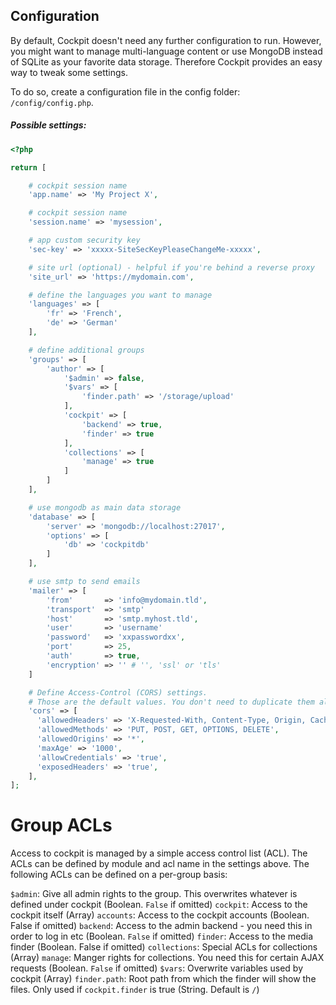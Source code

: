 ## Configuration
By default, Cockpit doesn't need any further configuration to run. However, you might want to manage multi-language content or use MongoDB instead of SQLite as your favorite data storage. Therefore Cockpit provides an easy way to tweak some settings.

To do so, create a configuration file in the config folder: `/config/config.php`.

##### Possible settings:

```php
<?php

return [

    # cockpit session name
    'app.name' => 'My Project X',

    # cockpit session name
    'session.name' => 'mysession',

    # app custom security key
    'sec-key' => 'xxxxx-SiteSecKeyPleaseChangeMe-xxxxx',

    # site url (optional) - helpful if you're behind a reverse proxy
    'site_url' => 'https://mydomain.com',

    # define the languages you want to manage
    'languages' => [
        'fr' => 'French',
        'de' => 'German'
    ],

    # define additional groups
    'groups' => [
        'author' => [
            '$admin' => false,
            '$vars' => [
                'finder.path' => '/storage/upload'
            ],
            'cockpit' => [
                'backend' => true,
                'finder' => true
            ],
            'collections' => [
                'manage' => true
            ]
        ]
    ],

    # use mongodb as main data storage
    'database' => [   
        'server' => 'mongodb://localhost:27017',
        'options' => [
            'db' => 'cockpitdb'
        ]
    ],

    # use smtp to send emails
    'mailer' => [
        'from'       => 'info@mydomain.tld',
        'transport'  => 'smtp'
        'host'       => 'smtp.myhost.tld',
        'user'       => 'username'
        'password'   => 'xxpasswordxx',
        'port'       => 25,
        'auth'       => true,
        'encryption' => '' # '', 'ssl' or 'tls'
    ]

    # Define Access-Control (CORS) settings.
    # Those are the default values. You don't need to duplicate them all.
    'cors' => [
      'allowedHeaders' => 'X-Requested-With, Content-Type, Origin, Cache-Control, Pragma, Authorization, Accept, Accept-Encoding, Cockpit-Token',
      'allowedMethods' => 'PUT, POST, GET, OPTIONS, DELETE',
      'allowedOrigins' => '*',
      'maxAge' => '1000',
      'allowCredentials' => 'true',
      'exposedHeaders' => 'true',
    ],
];
```

# Group ACLs
Access to cockpit is managed by a simple access control list (ACL). The ACLs can be defined by module and acl name in the settings above. The following ACLs can be defined on a per-group basis:

`$admin`: Give all admin rights to the group. This overwrites whatever is defined under cockpit (Boolean. `False` if omitted)
`cockpit`: Access to the cockpit itself (Array)
`accounts`: Access to the cockpit accounts (Boolean. False if omitted)
`backend`: Access to the admin backend - you need this in order to log in etc (Boolean. `False` if omitted)
`finder`: Access to the media finder (Boolean. False if omitted)
`collections`: Special ACLs for collections (Array)
`manage`: Manger rights for collections. You need this for certain AJAX requests (Boolean. `False` if omitted)
`$vars`: Overwrite variables used by cockpit (Array)
`finder.path`: Root path from which the finder will show the files. Only used if `cockpit.finder` is true (String. Default is `/`)